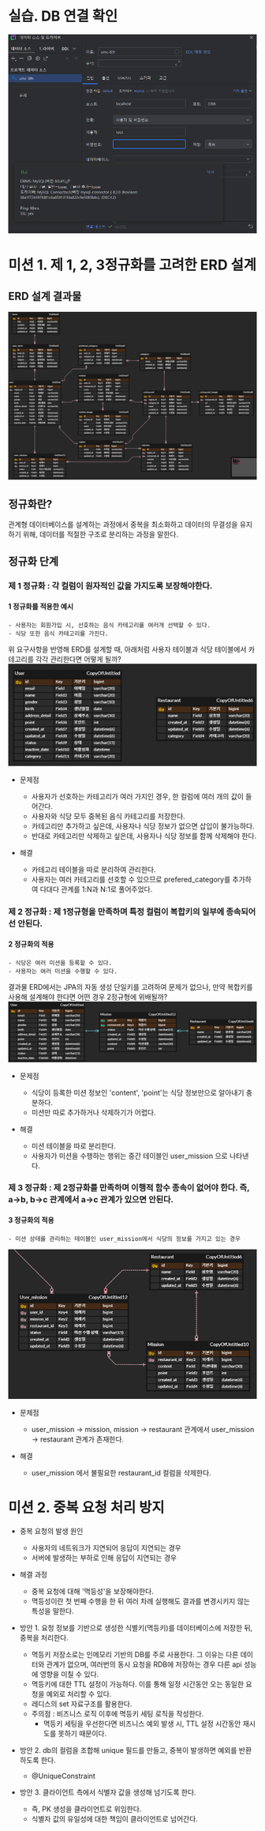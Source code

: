 # 실습. DB 연결 확인
![DB connect.png](DB%20connect.png)

# 미션 1. 제 1, 2, 3정규화를 고려한 ERD 설계

## ERD 설계 결과물
![umc-8th-erd.png](umc-8th-erd.png)

## 정규화란?
관계형 데이터베이스를 설계하는 과정에서 중복을 최소화하고 데이터의 무결성을 유지하기 위해, 데이터를 적절한 구조로 분리하는 과정을 말한다.

## 정규화 단계
### 제 1 정규화 : 각 컬럼이 원자적인 값을 가지도록 보장해야한다.

#### 1 정규화를 적용한 예시
    - 사용자는 회원가입 시, 선호하는 음식 카테고리를 여러개 선택할 수 있다.
    - 식당 또한 음식 카테고리를 가진다.
위 요구사항을 반영해 ERD를 설계할 때, 아래처럼 사용자 테이블과 식당 테이블에서 카테고리를 각각 관리한다면 어떻게 될까?
![1NF 위배.png](1NF%20%EC%9C%84%EB%B0%B0.png)

- 문제점
  - 사용자가 선호하는 카테고리가 여러 가지인 경우, 한 컬럼에 여러 개의 값이 들어간다.
  - 사용자와 식당 모두 중복된 음식 카테고리를 저장한다.
  - 카테고리만 추가하고 싶은데, 사용자나 식당 정보가 없으면 삽입이 불가능하다.
  - 반대로 카테고리만 삭제하고 싶은데, 사용자나 식당 정보를 함께 삭제해야 한다.
  
- 해결
  - 카테고리 테이블을 따로 분리하여 관리한다.
  - 사용자는 여러 카테고리를 선호할 수 있으므로 prefered_category를 추가하여 다대다 관계를 1:N과 N:1로 풀어주었다.

### 제 2 정규화 : 제 1정규형을 만족하며 특정 컬럼이 복합키의 일부에 종속되어선 안된다.

#### 2 정규화의 적용
    - 식당은 여러 미션을 등록할 수 있다.
    - 사용자는 여러 미션을 수행할 수 있다.
결과물 ERD에서는 JPA의 자동 생성 단일키를 고려하여 문제가 없으나, 만약 복합키를 사용해 설계해야 한다면 어떤 경우 2정규형에 위배될까?
![2NF 위배.png](2NF%20%EC%9C%84%EB%B0%B0.png)

- 문제점
  - 식당이 등록한 미션 정보인 'content', 'point'는 식당 정보만으로 알아내기 충분하다.
  - 미션만 따로 추가하거나 삭제하기가 어렵다.

- 해결
  - 미션 테이블을 따로 분리한다.
  - 사용자가 미션을 수행하는 행위는 중간 테이블인 user_mission 으로 나타낸다.

### 제 3 정규화 : 제 2정규화를 만족하며 이행적 함수 종속이 없어야 한다. 즉, a->b, b->c 관계에서 a->c 관계가 있으면 안된다.

#### 3 정규화의 적용
    - 미션 상태를 관리하는 테이블인 user_mission에서 식당의 정보를 가지고 있는 경우
![3NF 위배.png](3NF%20%EC%9C%84%EB%B0%B0.png)
  
- 문제점
  - user_mission -> mission, mission -> restaurant 관계에서 user_mission -> restaurant 관계가 존재한다.

- 해결
  - user_mission 에서 불필요한 restaurant_id 컬럼을 삭제한다.

# 미션 2. 중복 요청 처리 방지

- 중복 요청의 발생 원인
  - 사용자의 네트워크가 지연되어 응답이 지연되는 경우
  - 서버에 발생하는 부하로 인해 응답이 지연되는 경우


- 해결 과정
  - 중복 요청에 대해 '멱등성'을 보장해야한다.
  - 멱등성이란 첫 번째 수행을 한 뒤 여러 차례 실행해도 결과를 변경시키지 않는 특성을 말한다.


- 방안 1. 요청 정보를 기반으로 생성한 식별키(멱등키)를 데이터베이스에 저장한 뒤, 중복을 처리한다.
  - 멱등키 저장소로는 인메모리 기반의 DB를 주로 사용한다. 그 이유는 다른 데이터와 관계가 없으며, 여러번의 동시 요청을 RDB에 저장하는 경우 다른 api 성능에 영향을 미칠 수 있다.
  - 멱등키에 대한 TTL 설정이 가능하다. 이를 통해 일정 시간동안 오는 동일한 요청을 예외로 처리할 수 있다.
  - 레디스의 set 자료구조를 활용한다.
  - 주의점 : 비즈니스 로직 이후에 멱등키 세팅 로직을 작성한다.
    - 멱등키 세팅을 우선한다면 비즈니스 예외 발생 시, TTL 설정 시간동안 재시도를 못하기 때문이다.


- 방안 2. db의 컬럼을 조합해 unique 필드를 만들고, 중복이 발생하면 예외를 반환하도록 한다.
  - @UniqueConstraint


- 방안 3. 클라이언트 측에서 식별자 값을 생성해 넘기도록 한다.
  - 즉, PK 생성을 클라이언트로 위임한다.
  - 식별자 값의 유일성에 대한 책임이 클라이언트로 넘어간다.